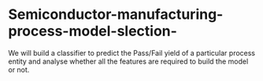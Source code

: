 # Semiconductor-manufacturing-process-model-slection-
We will build a classifier to predict the Pass/Fail yield of a particular process entity and analyse whether all the features are required to build the model or not.
